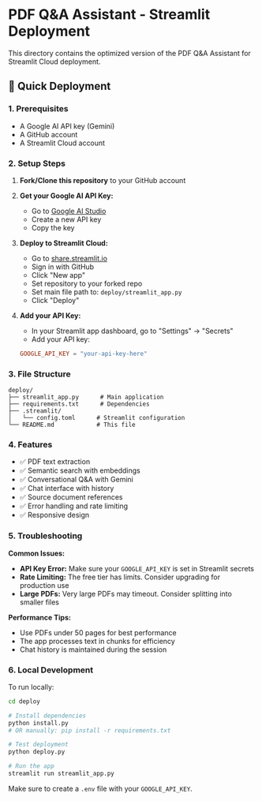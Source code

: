 # PDF Q&A Assistant - Streamlit Deployment

This directory contains the optimized version of the PDF Q&A Assistant for Streamlit Cloud deployment.

## 🚀 Quick Deployment

### 1. Prerequisites
- A Google AI API key (Gemini)
- A GitHub account
- A Streamlit Cloud account

### 2. Setup Steps

1. **Fork/Clone this repository** to your GitHub account

2. **Get your Google AI API Key:**
   - Go to [Google AI Studio](https://makersuite.google.com/app/apikey)
   - Create a new API key
   - Copy the key

3. **Deploy to Streamlit Cloud:**
   - Go to [share.streamlit.io](https://share.https://langchain-pdf-reader.streamlit.app/.io)
   - Sign in with GitHub
   - Click "New app"
   - Set repository to your forked repo
   - Set main file path to: `deploy/streamlit_app.py`
   - Click "Deploy"

4. **Add your API Key:**
   - In your Streamlit app dashboard, go to "Settings" → "Secrets"
   - Add your API key:
   ```toml
   GOOGLE_API_KEY = "your-api-key-here"
   ```

### 3. File Structure
```
deploy/
├── streamlit_app.py      # Main application
├── requirements.txt      # Dependencies
├── .streamlit/
│   └── config.toml      # Streamlit configuration
└── README.md            # This file
```

### 4. Features
- ✅ PDF text extraction
- ✅ Semantic search with embeddings
- ✅ Conversational Q&A with Gemini
- ✅ Chat interface with history
- ✅ Source document references
- ✅ Error handling and rate limiting
- ✅ Responsive design

### 5. Troubleshooting

**Common Issues:**
- **API Key Error:** Make sure your `GOOGLE_API_KEY` is set in Streamlit secrets
- **Rate Limiting:** The free tier has limits. Consider upgrading for production use
- **Large PDFs:** Very large PDFs may timeout. Consider splitting into smaller files

**Performance Tips:**
- Use PDFs under 50 pages for best performance
- The app processes text in chunks for efficiency
- Chat history is maintained during the session

### 6. Local Development

To run locally:
```bash
cd deploy

# Install dependencies
python install.py
# OR manually: pip install -r requirements.txt

# Test deployment
python deploy.py

# Run the app
streamlit run streamlit_app.py
```

Make sure to create a `.env` file with your `GOOGLE_API_KEY`. 